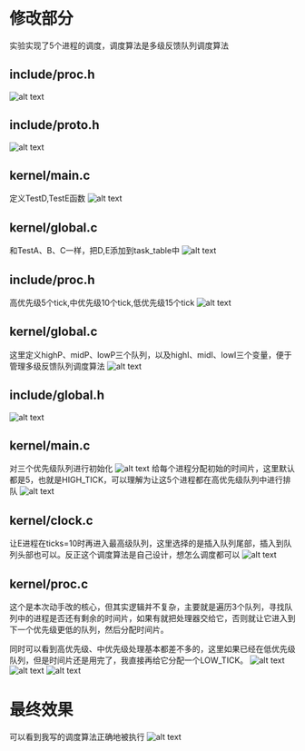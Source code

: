 # 修改部分
实验实现了5个进程的调度，调度算法是多级反馈队列调度算法

## include/proc.h
![alt text](image.png)

## include/proto.h
![alt text](image-1.png)

## kernel/main.c
定义TestD,TestE函数
![alt text](image-2.png)

## kernel/global.c
和TestA、B、C一样，把D,E添加到task_table中
![alt text](image-3.png)

## include/proc.h
高优先级5个tick,中优先级10个tick,低优先级15个tick
![alt text](image-4.png)

## kernel/global.c
这里定义highP、midP、lowP三个队列，以及highI、midI、lowI三个变量，便于管理多级反馈队列调度算法
![alt text](image-5.png)

## include/global.h
![alt text](image-6.png)

## kernel/main.c
对三个优先级队列进行初始化
![alt text](image-7.png)
给每个进程分配初始的时间片，这里默认都是5，也就是HIGH_TICK，可以理解为让这5个进程都在高优先级队列中进行排队
![alt text](image-8.png)

## kernel/clock.c
让E进程在ticks=10时再进入最高级队列，这里选择的是插入队列尾部，插入到队列头部也可以。反正这个调度算法是自己设计，想怎么调度都可以
![alt text](image-9.png)

## kernel/proc.c
这个是本次动手改的核心，但其实逻辑并不复杂，主要就是遍历3个队列，寻找队列中的进程是否还有剩余的时间片，如果有就把处理器交给它，否则就让它进入到下一个优先级更低的队列，然后分配时间片。

同时可以看到高优先级、中优先级处理基本都差不多的，这里如果已经在低优先级队列，但是时间片还是用完了，我直接再给它分配一个LOW_TICK。
![alt text](image-10.png) ![alt text](image-11.png) ![alt text](image-12.png)


# 最终效果
可以看到我写的调度算法正确地被执行 
![alt text](image-13.png)